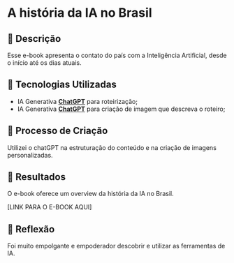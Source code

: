 # A história da IA no Brasil

## 📒 Descrição
Esse e-book apresenta o contato do país com a Inteligência Artificial, desde o início até os dias atuais.

## 🤖 Tecnologias Utilizadas
- IA Generativa **[ChatGPT](https://chat.openai.com)** para roteirização;
- IA Generativa **[ChatGPT](https://chat.openai.com)** para criação de imagem que descreva o roteiro;

## 🧐 Processo de Criação
Utilizei o chatGPT na estruturação do conteúdo e na criação de imagens personalizadas.

## 🚀 Resultados
O e-book oferece um overview da história da IA no Brasil.

[LINK PARA O E-BOOK AQUI]

## 💭 Reflexão 
Foi muito empolgante e empoderador descobrir e utilizar as ferramentas de IA.


